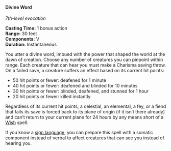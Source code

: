 #### Divine Word
<!-- TODO Check and tag this spell -->
<!-- markdownlint-disable-next-line no-emphasis-as-heading -->
_7th-level evocation_

**Casting Time:** 1 bonus action \
**Range:** 30 feet \
**Components:** V \
**Duration:** Instantaneous

You utter a divine word, imbued with the power that shaped the world at the dawn of creation.
Choose any number of creatures you can pinpoint within range.
Each creature that can hear you must make a Charisma saving throw.
On a failed save, a creature suffers an effect based on its current hit points:

- 50 hit points or fewer: deafened for 1 minute
- 40 hit points or fewer: deafened and blinded for 10 minutes
- 30 hit points or fewer: blinded, deafened, and stunned for 1 hour
- 20 hit points or fewer: killed instantly

Regardless of its current hit points, a celestial, an elemental, a fey, or a fiend that fails its save is forced back to its plane of origin (if it isn’t there already) and can’t return to your current plane for 24 hours by any means short of a [Wish](#Wish_wish) spell.

If you know a [sign language](#Langauges_signing), you can prepare this spell with a somatic component instead of verbal to affect creatures that can see you instead of hearing you.
